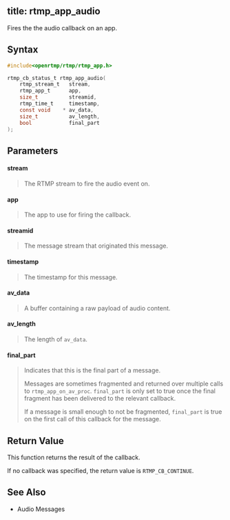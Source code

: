 title: rtmp_app_audio
--------------------------

Fires the the audio callback on an app. 

## Syntax ##

```c
#include<openrtmp/rtmp/rtmp_app.h>

rtmp_cb_status_t rtmp_app_audio( 
	rtmp_stream_t   stream, 
	rtmp_app_t      app, 
	size_t          streamid, 
	rtmp_time_t     timestamp, 
	const void    * av_data, 
	size_t          av_length, 
	bool            final_part 
);
```

## Parameters ##
#### stream ####
> The RTMP stream to fire the audio event on.

#### app ####
> The app to use for firing the callback.

#### streamid ####
> The message stream that originated this message.

#### timestamp ####
> The timestamp for this message.

#### av_data ####
> A buffer containing a raw payload of audio content.

#### av_length ####
> The length of `av_data`.

#### final_part ####
> Indicates that this is the final part of a message.
>
> Messages are sometimes fragmented and returned over multiple calls to `rtmp_app_on_av_proc`. `final_part` is only set to true once the final fragment has been delivered to the relevant callback.
> 
> If a message is small enough to not be fragmented, `final_part` is true on the first call of this callback for the message.

## Return Value ##
This function returns the result of the callback.

If no callback was specified, the return value is `RTMP_CB_CONTINUE`.

## See Also ##
* Audio Messages